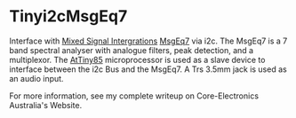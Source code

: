 # Tinyi2cMsgEq7
Interface with [Mixed Signal Intergrations](https://mix-sig.com/) [MsgEq7](https://mix-sig.com/index.php/msgeq7-seven-band-graphic-equalizer-display-filter) via i2c.
The MsgEq7 is a 7 band spectral analyser with analogue filters, peak detection, and a multiplexor.
The [AtTiny85](https://www.microchip.com/en-us/product/attiny85) microprocessor is used as a slave device to interface between the i2c Bus and the MsgEq7.
A Trs 3.5mm jack is used as an audio input.

For more information, see my complete writeup on Core-Electronics Australia's Website.
